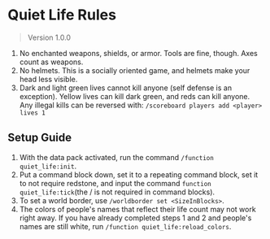 # Quiet Life Rules
>Version 1.0.0

1. No enchanted weapons, shields, or armor. Tools are fine, though. Axes count as weapons.
2. No helmets. This is a socially oriented game, and helmets make your head less visible.
3. Dark and light green lives cannot kill anyone (self defense is an exception). Yellow lives can kill dark green, and reds can kill anyone. Any illegal kills can be reversed with: ```/scoreboard players add <player> lives 1```

## Setup Guide

1. With the data pack activated, run the command ```/function quiet_life:init```.
2. Put a command block down, set it to a repeating command block, set it to not require redstone, and input the command ```function quiet_life:tick```(the / is not required in command blocks). 
3. To set a world border, use ```/worldborder set <SizeInBlocks>```.
4. The colors of people's names that reflect their life count may not work right away. If you have already completed steps 1 and 2 and people's names are still white, run ```/function quiet_life:reload_colors```.